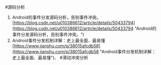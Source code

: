 #源码分析
1. Android的事件分发源码分析，告别事件冲突。<br>[https://blog.csdn.net/u010386612/article/details/50433794](https://blog.csdn.net/u010386612/article/details/50433794 "Android的事件分发源码分析，告别事件冲突。")
2. Android事件分发机制详解：史上最全面、最易懂<br>[https://www.jianshu.com/p/38015afcdb58](https://www.jianshu.com/p/38015afcdb58 "Android事件分发机制详解：史上最全面、最易懂")、
#滑动冲突分析